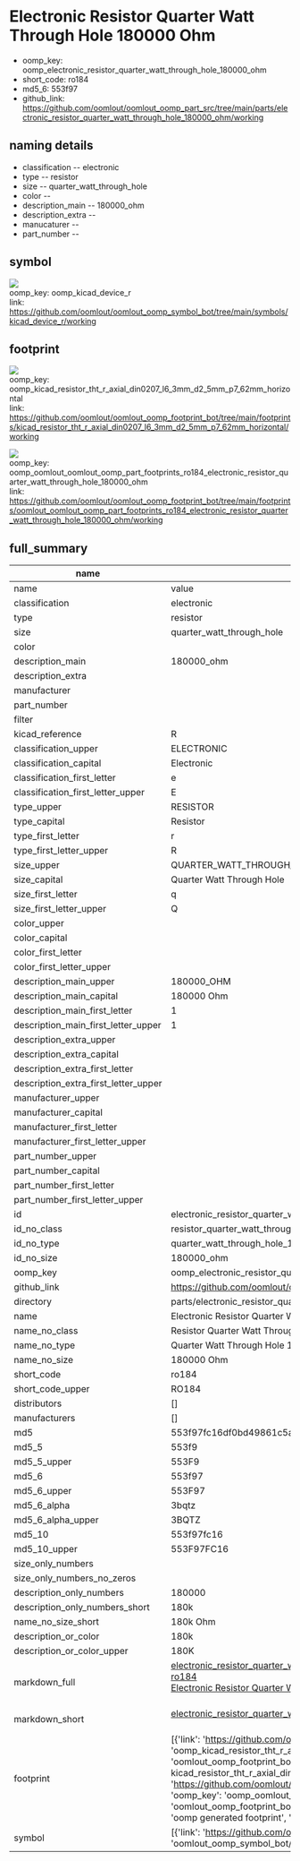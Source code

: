 # Electronic Resistor Quarter Watt Through Hole 180000 Ohm

  
* oomp_key: oomp_electronic_resistor_quarter_watt_through_hole_180000_ohm 
* short_code: ro184
* md5_6: 553f97  
* github_link: https://github.com/oomlout/oomlout_oomp_part_src/tree/main/parts/electronic_resistor_quarter_watt_through_hole_180000_ohm/working  
## naming details
* classification -- electronic
* type -- resistor
* size -- quarter_watt_through_hole
* color -- 
* description_main -- 180000_ohm
* description_extra -- 
* manucaturer -- 
* part_number -- 



## symbol

![](symbol/{index}/working/working_600.png)  
oomp_key: oomp_kicad_device_r  
link: https://github.com/oomlout/oomlout_oomp_symbol_bot/tree/main/symbols/kicad_device_r/working  

## footprint

![](footprint/{index}/working/working_600.png)  
oomp_key: oomp_kicad_resistor_tht_r_axial_din0207_l6_3mm_d2_5mm_p7_62mm_horizontal  
link: https://github.com/oomlout/oomlout_oomp_footprint_bot/tree/main/footprints/kicad_resistor_tht_r_axial_din0207_l6_3mm_d2_5mm_p7_62mm_horizontal/working  

![](footprint/{index}/working/working_600.png)  
oomp_key: oomp_oomlout_oomlout_oomp_part_footprints_ro184_electronic_resistor_quarter_watt_through_hole_180000_ohm  
link: https://github.com/oomlout/oomlout_oomp_footprint_bot/tree/main/footprints/oomlout_oomlout_oomp_part_footprints_ro184_electronic_resistor_quarter_watt_through_hole_180000_ohm/working  

## full_summary
| name | value | 
| --- | --- | 
| name | value | 
| classification | electronic | 
| type | resistor | 
| size | quarter_watt_through_hole | 
| color |  | 
| description_main | 180000_ohm | 
| description_extra |  | 
| manufacturer |  | 
| part_number |  | 
| filter |  | 
| kicad_reference | R | 
| classification_upper | ELECTRONIC | 
| classification_capital | Electronic | 
| classification_first_letter | e | 
| classification_first_letter_upper | E | 
| type_upper | RESISTOR | 
| type_capital | Resistor | 
| type_first_letter | r | 
| type_first_letter_upper | R | 
| size_upper | QUARTER_WATT_THROUGH_HOLE | 
| size_capital | Quarter Watt Through Hole | 
| size_first_letter | q | 
| size_first_letter_upper | Q | 
| color_upper |  | 
| color_capital |  | 
| color_first_letter |  | 
| color_first_letter_upper |  | 
| description_main_upper | 180000_OHM | 
| description_main_capital | 180000 Ohm | 
| description_main_first_letter | 1 | 
| description_main_first_letter_upper | 1 | 
| description_extra_upper |  | 
| description_extra_capital |  | 
| description_extra_first_letter |  | 
| description_extra_first_letter_upper |  | 
| manufacturer_upper |  | 
| manufacturer_capital |  | 
| manufacturer_first_letter |  | 
| manufacturer_first_letter_upper |  | 
| part_number_upper |  | 
| part_number_capital |  | 
| part_number_first_letter |  | 
| part_number_first_letter_upper |  | 
| id | electronic_resistor_quarter_watt_through_hole_180000_ohm | 
| id_no_class | resistor_quarter_watt_through_hole_180000_ohm | 
| id_no_type | quarter_watt_through_hole_180000_ohm | 
| id_no_size | 180000_ohm | 
| oomp_key | oomp_electronic_resistor_quarter_watt_through_hole_180000_ohm | 
| github_link | https://github.com/oomlout/oomlout_oomp_part_src/tree/main/parts/electronic_resistor_quarter_watt_through_hole_180000_ohm/working | 
| directory | parts/electronic_resistor_quarter_watt_through_hole_180000_ohm | 
| name | Electronic Resistor Quarter Watt Through Hole 180000 Ohm | 
| name_no_class | Resistor Quarter Watt Through Hole 180000 Ohm | 
| name_no_type | Quarter Watt Through Hole 180000 Ohm | 
| name_no_size | 180000 Ohm | 
| short_code | ro184 | 
| short_code_upper | RO184 | 
| distributors | [] | 
| manufacturers | [] | 
| md5 | 553f97fc16df0bd49861c5af4d01f086 | 
| md5_5 | 553f9 | 
| md5_5_upper | 553F9 | 
| md5_6 | 553f97 | 
| md5_6_upper | 553F97 | 
| md5_6_alpha | 3bqtz | 
| md5_6_alpha_upper | 3BQTZ | 
| md5_10 | 553f97fc16 | 
| md5_10_upper | 553F97FC16 | 
| size_only_numbers |  | 
| size_only_numbers_no_zeros |  | 
| description_only_numbers | 180000 | 
| description_only_numbers_short | 180k | 
| name_no_size_short | 180k Ohm | 
| description_or_color | 180k | 
| description_or_color_upper | 180K | 
| markdown_full | [electronic_resistor_quarter_watt_through_hole_180000_ohm](https://github.com/oomlout/oomlout_oomp_part_src/tree/main/parts/electronic_resistor_quarter_watt_through_hole_180000_ohm/working)<br>[ro184](https://github.com/oomlout/oomlout_oomp_part_src/tree/main/parts/electronic_resistor_quarter_watt_through_hole_180000_ohm/working)<br>[Electronic Resistor Quarter Watt Through Hole 180000 Ohm](https://github.com/oomlout/oomlout_oomp_part_src/tree/main/parts/electronic_resistor_quarter_watt_through_hole_180000_ohm/working)<br><br> | 
| markdown_short | [electronic_resistor_quarter_watt_through_hole_180000_ohm](https://github.com/oomlout/oomlout_oomp_part_src/tree/main/parts/electronic_resistor_quarter_watt_through_hole_180000_ohm/working)<br><br> | 
| footprint | [{'link': 'https://github.com/oomlout/oomlout_oomp_footprint_bot/tree/main/foootprntss/kicad_resistor_tht_r_axial_din0207_l6_3mm_d2_5mm_p7_62mm_horizontal', 'oomp_key': 'oomp_kicad_resistor_tht_r_axial_din0207_l6_3mm_d2_5mm_p7_62mm_horizontal', 'directory': 'oomlout_oomp_footprint_bot/footprints/kicad_resistor_tht_r_axial_din0207_l6_3mm_d2_5mm_p7_62mm_horizontal//working/working.kicad_mod', 'note': 'source footprint kicad_resistor_tht_r_axial_din0207_l6_3mm_d2_5mm_p7_62mm_horizontal', 'index': 0}, {'link': 'https://github.com/oomlout/oomlout_oomp_footprint_bot/tree/main/foootprntss/oomlout_oomlout_oomp_part_footprints_ro184_electronic_resistor_quarter_watt_through_hole_180000_ohm', 'oomp_key': 'oomp_oomlout_oomlout_oomp_part_footprints_ro184_electronic_resistor_quarter_watt_through_hole_180000_ohm', 'directory': 'oomlout_oomp_footprint_bot/footprints/oomlout_oomlout_oomp_part_footprints_ro184_electronic_resistor_quarter_watt_through_hole_180000_ohm//working/working.kicad_mod', 'note': 'oomp generated footprint', 'index': 1}] | 
| symbol | [{'link': 'https://github.com/oomlout/oomlout_oomp_symbol_bot/tree/main/symbols/kicad_device_r', 'oomp_key': 'oomp_kicad_device_r', 'directory': 'oomlout_oomp_symbol_bot/symbols/kicad_device_r//working/working.kicad_sym', 'index': 0}] | 
